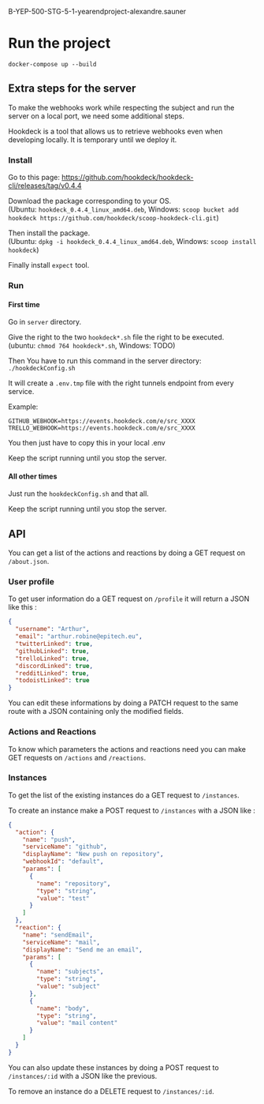 B-YEP-500-STG-5-1-yearendproject-alexandre.sauner

# Run the project

`docker-compose up --build`

## Extra steps for the server

To make the webhooks work while respecting the subject and run the server on a local port, we need some additional steps.

Hookdeck is a tool that allows us to retrieve webhooks even when developing locally. It is temporary until we deploy it.

### Install

Go to this page: https://github.com/hookdeck/hookdeck-cli/releases/tag/v0.4.4

Download the package corresponding to your OS.\
(Ubuntu: `hookdeck_0.4.4_linux_amd64.deb`, Windows: `scoop bucket add hookdeck https://github.com/hookdeck/scoop-hookdeck-cli.git`)

Then install the package.\
(Ubuntu: `dpkg -i hookdeck_0.4.4_linux_amd64.deb`, Windows: `scoop install hookdeck`)

Finally install `expect` tool.

### Run

#### First time

Go in `server` directory.

Give the right to the two `hookdeck*.sh` file the right to be executed.\
(ubuntu: `chmod 764 hookdeck*.sh`, Windows: TODO)

Then You have to run this command in the server directory:
`./hookdeckConfig.sh`

It will create a `.env.tmp` file with the right tunnels endpoint from every service.

Example:

```env
GITHUB_WEBHOOK=https://events.hookdeck.com/e/src_XXXX
TRELLO_WEBHOOK=https://events.hookdeck.com/e/src_XXXX
```

You then just have to copy this in your local .env

Keep the script running until you stop the server.

#### All other times

Just run the `hookdeckConfig.sh` and that all.

Keep the script running until you stop the server.

## API

You can get a list of the actions and reactions by doing a GET request on `/about.json`.

### User profile

To get user information do a GET request on `/profile` it will return a JSON like this :

```json
{
  "username": "Arthur",
  "email": "arthur.robine@epitech.eu",
  "twitterLinked": true,
  "githubLinked": true,
  "trelloLinked": true,
  "discordLinked": true,
  "redditLinked": true,
  "todoistLinked": true
}
```

You can edit these informations by doing a PATCH request to the same route with a JSON containing only the modified fields.

### Actions and Reactions

To know which parameters the actions and reactions need you can make GET requests on `/actions` and `/reactions`.

### Instances

To get the list of the existing instances do a GET request to `/instances`.

To create an instance make a POST request to `/instances` with a JSON like :

```json
{
  "action": {
    "name": "push",
    "serviceName": "github",
    "displayName": "New push on repository",
    "webhookId": "default",
    "params": [
      {
        "name": "repository",
        "type": "string",
        "value": "test"
      }
    ]
  },
  "reaction": {
    "name": "sendEmail",
    "serviceName": "mail",
    "displayName": "Send me an email",
    "params": [
      {
        "name": "subjects",
        "type": "string",
        "value": "subject"
      },
      {
        "name": "body",
        "type": "string",
        "value": "mail content"
      }
    ]
  }
}
```

You can also update these instances by doing a POST request to `/instances/:id` with a JSON like the previous.

To remove an instance do a DELETE request to `/instances/:id`.